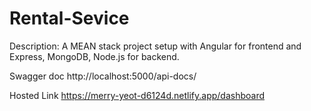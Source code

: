 # Rental-Sevice
Description: A MEAN stack project setup with Angular for frontend and Express, MongoDB, Node.js for backend.

Swagger doc
http://localhost:5000/api-docs/

Hosted Link
https://merry-yeot-d6124d.netlify.app/dashboard
